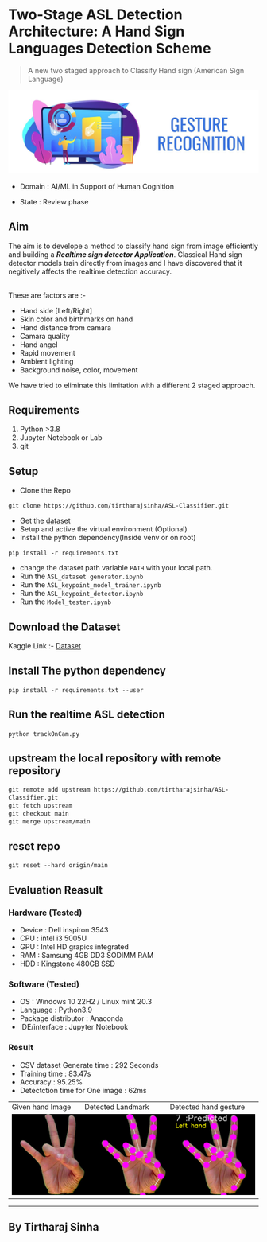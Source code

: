 # Two-Stage ASL Detection Architecture: A Hand Sign Languages Detection Scheme

> A new two staged approach to Classify Hand sign (American Sign Language)

<img src="art.png" alt="">

- Domain : AI/ML in Support of Human Cognition

- State : Review phase

## Aim

The aim is to develope a method to classify hand sign from image efficiently and building a **_Realtime sign detector Application_**. Classical Hand sign detector models train directly from images and I have discovered that it negitively affects the realtime detection accuracy.

<br>These are factors are :-

- Hand side [Left/Right]
- Skin color and birthmarks on hand
- Hand distance from camara
- Camara quality
- Hand angel
- Rapid movement
- Ambient lighting
- Background noise, color, movement

We have tried to eliminate this limitation with a different 2 staged approach.

## Requirements

1. Python >3.8
2. Jupyter Notebook or Lab
3. git

## Setup

- Clone the Repo

```
git clone https://github.com/tirtharajsinha/ASL-Classifier.git
```

- Get the [dataset](https://www.kaggle.com/datasets/ayuraj/asl-dataset?resource=download)
- Setup and active the virtual environment (Optional)
- Install the python dependency(Inside venv or on root)

```
pip install -r requirements.txt
```

- change the dataset path variable `PATH` with your local path.
- Run the `ASL_dataset generator.ipynb`
- Run the `ASL_keypoint_model_trainer.ipynb`
- Run the `ASL_keypoint_detector.ipynb`
- Run the `Model_tester.ipynb`

## Download the Dataset

Kaggle Link :-
[Dataset](https://www.kaggle.com/datasets/ayuraj/asl-dataset?resource=download)

## Install The python dependency

```
pip install -r requirements.txt --user
```

## Run the realtime ASL detection

```
python trackOnCam.py
```

## upstream the local repository with remote repository

```
git remote add upstream https://github.com/tirtharajsinha/ASL-Classifier.git
git fetch upstream
git checkout main
git merge upstream/main

```

## reset repo

```
git reset --hard origin/main
```

## Evaluation Reasult

### Hardware (Tested)

- Device : Dell inspiron 3543
- CPU : intel i3 5005U
- GPU : Intel HD grapics integrated
- RAM : Samsung 4GB DD3 SODIMM RAM
- HDD : Kingstone 480GB SSD

### Software (Tested)

- OS : Windows 10 22H2 / Linux mint 20.3
- Language : Python3.9
- Package distributor : Anaconda
- IDE/interface : Jupyter Notebook

### Result

- CSV dataset Generate time : 292 Seconds
- Training time : 83.47s
- Accuracy : 95.25%
- Detectction time for One image : 62ms

<table>
<tr>
<td>Given hand Image</td>
<td>Detected Landmark</td>
<td>Detected hand gesture</td>
</tr>

<tr>
<td colspan="3"><img src="sample\sample1.png"></td>
</tr>
</table>

<hr>

## By Tirtharaj Sinha
